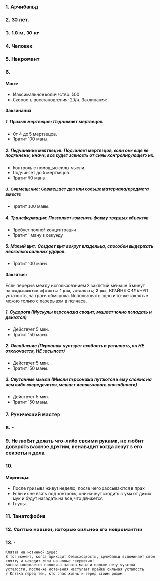 ### 1. Арчибальд
### 2. 30 лет.
### 3. 1.8 м, 30 кг
### 4. Человек
### 5. Некромант
### 6. 
#### Мана:
- Максимальное количество: 500
- Скорость восстановления: 20/ч.
Заклинания:
#### Заклинания
##### 1. Призыв мертвецов: Поднимает мертвецов.
  - От 4 до 5 мертвецов. 
  - Тратит 100 маны.

##### 2. Подчинение мертвецов: Подчиняет мертвецов, если они еще не подчинены, иначе, все будет зависеть от силы контролирующего их.
  - Контроль с помощью силы мысли.
  - Подчиняет до 5 мертвецов.
  - Тратит 50 маны.
##### 3. Совмещение: Совмещает два или больше материала/предмета вместе
  - Тратит 300 маны.
##### 4. Трансформация: Позволяет  изменять форму твердых объектов
  - Требует полной концентрации
  - Тратит 1 ману в секунду
##### 5. Малый щит: Создает щит вокруг владельца, способен выдержать несколько сильных ударов.
  - Тратит 100 маны.

#### Заклятия:
Если перерыв между использованием 2 заклятий меньше 5 минут, накладываются эффекты: 1 раз, усталость; 2 раз, КРАЙНЕ СИЛЬНАЯ усталость, на грани обморока.
Использовать одно и то-же заклятие можно только с перерывом в полчаса.

##### 1. Судороги        (Мускулы персонажа сводит, мешает точно попадать и двигатся)
  - Действует 5 мин.
  - Тратит 150 маны.
##### 2. Ослабление      (Персонаж чуствует слабость и усталость, он НЕ отключается, НЕ засыпает)
  - Действует 5 мин.
  - Тратит 150 маны.
##### 3. Спутанные мысли (Мысли персонажа путаются и ему сложно на чем либо сосредочится, мешает использовать способности)
  - Действует 5 мин.
  - Тратит 150 маны.
### 7. Рунический мастер
### 8. -
### 9. Не любит делать что-либо своими руками, не любит доверять важное другим, ненавидит когда лезут в его секреты и дела.
### 10.
#### Мертвецы:
- После призыва живут неделю, после чего рассыпаются в прах.
- Если их не взять под контроль, они начнут сходить с ума от диких мук и будут нападать на все, что движется.
- Глупы.

### 11. Танатофобия
### 12. Святые навыки, которые сильнее его некромантии
### 13. -
```
Клятва на истинной душе:
В тот момент, когда приходит безысходность, Арчибальд вспоминает свою клятву и находит силы на новые свершения!
Восстанавливается половина запаса маны и больше нету чувства усталости, после-же истечения наступает крайне сильная усталость.
/ Клятка перед тем, кто спас жизнь и перед своим родом
```
